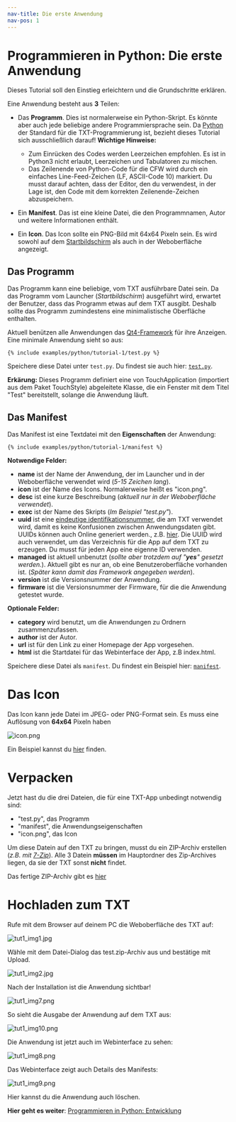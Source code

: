 ```yaml
---
nav-title: Die erste Anwendung
nav-pos: 1
---
```

# Programmieren in Python: Die erste Anwendung

Dieses Tutorial soll den Einstieg erleichtern und die Grundschritte erklären.

Eine Anwendung besteht aus **3** Teilen:

 * Das **Programm**. Dies ist normalerweise ein Python-Skript. Es könnte aber auch jede beliebige andere Programmiersprache sein. Da [Python](https://www.python.org) der Standard für die TXT-Programmierung ist, bezieht dieses Tutorial sich ausschließlich darauf! **Wichtige Hinweise:**
    * Zum Einrücken des Codes werden Leerzeichen empfohlen. Es ist in Python3 nicht erlaubt, Leerzeichen und Tabulatoren zu mischen.
    * Das Zeilenende von Python-Code für die CFW wird durch ein einfaches Line-Feed-Zeichen (LF, ASCII-Code 10) markiert. Du musst darauf achten, dass der Editor, den du verwendest, in der Lage ist, den Code mit dem korrekten Zeilenende-Zeichen abzuspeichern.

 * Ein **Manifest**. Das ist eine kleine Datei, die den Programmnamen, Autor und weitere Informationen enthält.

 * Ein **Icon**. Das Icon sollte ein PNG-Bild mit 64x64 Pixeln sein. Es wird sowohl auf dem [Startbildschirm]( http://cfw.ftcommunity.de/ftcommunity-TXT/de/getting-started/usage.html) als auch in der Weboberfläche angezeigt.

## Das Programm

Das Programm kann eine beliebige, vom TXT ausführbare Datei sein. Da das Programm vom Launcher (_Startbildschirm_) ausgeführt wird, erwartet der Benutzer, dass das Programm etwas auf dem TXT ausgibt. Deshalb sollte das Programm zumindestens eine minimalistische Oberfläche enthalten.

Aktuell benützen alle Anwendungen das [Qt4-Framework](http://www.qt.io/) für ihre Anzeigen. 
Eine minimale Anwendung sieht so aus:
```
{% include examples/python/tutorial-1/test.py %}
```

Speichere diese Datei unter ```test.py```. Du findest sie auch hier: [`test.py`](../../../media/examples/python/tutorial-1/test.py).

**Erkärung:**
Dieses Programm definiert eine von TouchApplication (importiert aus dem Paket TouchStyle) abgeleitete Klasse, die ein Fenster mit dem Titel "Test" bereitstellt, solange die Anwendung läuft.

## Das Manifest

Das Manifest ist eine Textdatei mit den **Eigenschaften** der Anwendung:

```
{% include examples/python/tutorial-1/manifest %}
```

**Notwendige Felder:**

 * **name** ist der Name der Anwendung, der im Launcher und in der Weboberfläche verwendet wird (_5-15 Zeichen lang_).
 * **icon** ist der Name des Icons. Normalerweise heißt es "icon.png".
 * **desc** ist eine kurze Beschreibung (_aktuell nur in der Weboberfläche verwendet_).
 * **exec** ist der Name des Skripts (_Im Beispiel "test.py"_).
 * **uuid** ist eine [eindeutige identifikationsnummer](https://de.wikipedia.org/wiki/Universally_Unique_Identifier), die am TXT verwendet wird, damit es keine Konfusionen zwischen Anwendungsdaten gibt. UUIDs können auch Online generiert werden., z.B. [hier](https://www.famkruithof.net/uuid/uuidgen). Die UUID wird auch verwendet, um das Verzeichnis für die App auf dem TXT zu erzeugen. Du musst für jeden App eine eigenne ID verwenden.
 * **managed** ist aktuell unbenutzt (_sollte aber trotzdem auf "**yes**" gesetzt werden._). Aktuell gibt es nur an, ob eine Benutzeroberfläche vorhanden ist. (_Später kann damit das Framework angegeben werden_).
 * **version** ist die Versionsnummer der Anwendung.
 * **firmware** ist die Versionsnummer der Firmware, für die die Anwendung getestet wurde.

**Optionale Felder:**

 * **category** wird benutzt, um die Anwendungen zu Ordnern zusammenzufassen.
 * **author** ist der Autor.
 * **url** ist für den Link zu einer Homepage der App vorgesehen.
 * **html** ist die Startdatei für das Webinterface der App, z.B index.html.


Speichere diese Datei als ```manifest```. Du findest ein Beispiel hier: [`manifest`](../../../media/examples/python/tutorial-1/manifest).

# Das Icon

Das Icon kann jede Datei im JPEG- oder PNG-Format sein. Es muss eine Auflösung von **64x64** Pixeln haben

![icon.png](../../../en/programming/python/icon.png)

Ein Beispiel kannst du [hier](../../../en/programming/python/icon.png) finden.

# Verpacken

Jetzt hast du die drei Dateien, die für eine TXT-App unbedingt notwendig sind:

 * "test.py", das Programm
 * "manifest", die Anwendungseigenschaften
 * "icon.png", das Icon

Um diese Datein auf den TXT zu bringen, musst du ein ZIP-Archiv erstellen (_z.B. mit [7-Zip](http://www.7-zip.de/download.html)_). Alle 3 Datein **müssen** im Hauptordner des Zip-Archives liegen, da sie der TXT sonst **nicht** findet. 

Das fertige ZIP-Archiv gibt es [hier](https://github.com/ftCommunity/ftcommunity-TXT/raw/44dd2e2903880e5927a188c49f623cbcc83e3a3e/docs/_includes/examples/python/tutorial-1/test.zip)


# Hochladen zum TXT

Rufe mit dem Browser auf deinem PC die Weboberfläche des TXT auf:

![tut1_img1.jpg](../../../en/programming/python/tut1_img1.jpg)

Wähle mit dem Datei-Dialog das test.zip-Archiv aus und bestätige mit Upload.

![tut1_img2.jpg](../../../en/programming/python/tut1_img2.jpg)

Nach der Installation ist die Anwendung sichtbar!

![tut1_img7.png](../../../en/programming/python/tut1_img7.png)    
        
So sieht die Ausgabe der Anwendung auf dem TXT aus:

![tut1_img10.png](../../../en/programming/python/tut1_img10.png)       

Die Anwendung ist jetzt auch im Webinterface zu sehen:

![tut1_img8.png](../../../en/programming/python/tut1_img8.png)

Das Webinterface zeigt auch Details des Manifests:

![tut1_img9.png](../../../en/programming/python/tut1_img9.png)

Hier kannst du die Anwendung auch löschen.




**Hier geht es weiter**: [Programmieren in Python: Entwicklung](tutorial-2.md)

